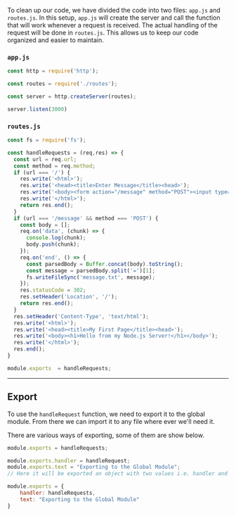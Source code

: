 To clean up our code, we have divided the code into two files: `app.js` and `routes.js`. In this setup, `app.js` will create the server and call the function that will work whenever a request is received. The actual handling of the request will be done in `routes.js`. This allows us to keep our code organized and easier to maintain.

### `app.js`
```js
const http = require('http');

const routes = require('./routes');

const server = http.createServer(routes);

server.listen(3000)
```

### `routes.js`
```js
const fs = require('fs');

const handleRequests = (req,res) => {
  const url = req.url;
  const method = req.method;
  if (url === '/') {
    res.write('<html>');
    res.write('<head><title>Enter Message</title><head>');
    res.write('<body><form action="/message" method="POST"><input type="text" name="message"><button type="submit">Send</button></form></body>');
    res.write('</html>');
    return res.end();
  }
  if (url === '/message' && method === 'POST') {
    const body = [];
    req.on('data', (chunk) => {
      console.log(chunk);
      body.push(chunk);
    });
    req.on('end', () => {
      const parsedBody = Buffer.concat(body).toString();
      const message = parsedBody.split('=')[1];
      fs.writeFileSync('message.txt', message);
    });
    res.statusCode = 302;
    res.setHeader('Location', '/');
    return res.end();
  }
  res.setHeader('Content-Type', 'text/html');
  res.write('<html>');
  res.write('<head><title>My First Page</title><head>');
  res.write('<body><h1>Hello from my Node.js Server!</h1></body>');
  res.write('</html>');
  res.end();
}

module.exports  = handleRequests;
```

---
## Export 
To use the `handleRequest` function, we need to export it to the global module. From there we can import it to any file where ever we'll need it.

There are various ways of exporting, some of them are show below.

```js
module.exports = handleRequests;

module.exports.handler = handleRequest;
module.exports.text = "Exporting to the Global Module";
// Here it will be exported an object with two values i.e. handler and text

module.exports = {
	handler: handleRequests,
	text: "Exporting to the Global Module"
}
```